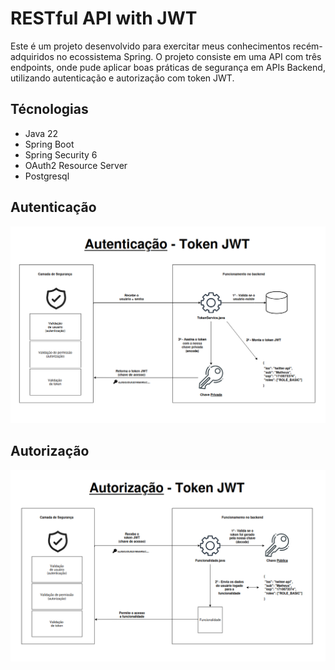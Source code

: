 # RESTful API with JWT

Este é um projeto desenvolvido para exercitar meus conhecimentos recém-adquiridos 
no ecossistema Spring. O projeto consiste em uma API com três endpoints, 
onde pude aplicar boas práticas de segurança em APIs Backend, 
utilizando autenticação e autorização com token JWT.

## Técnologias

* Java 22
* Spring Boot
* Spring Security 6
* OAuth2 Resource Server
* Postgresql

## Autenticação

![autenticacao](https://raw.githubusercontent.com/Matheus-D-R-Costa/N4-RESTful-API-using-JWT/main/autentica%C3%A7%C3%A3o.png)

## Autorização

![autorizacao](https://raw.githubusercontent.com/Matheus-D-R-Costa/N4-RESTful-API-using-JWT/main/autoriza%C3%A7%C3%A3o.png)

